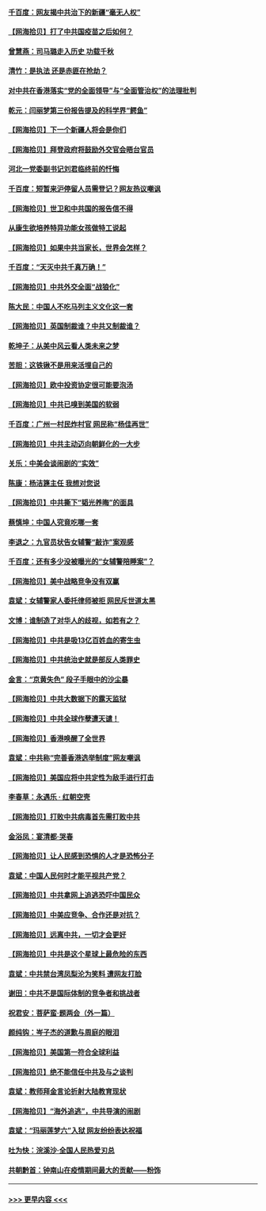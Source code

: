 #### [千百度：网友揭中共治下的新疆“毫无人权”](../pages/nsc993/n12858385.md?t=04060352) 
#### [【网海拾贝】打了中共国疫苗之后如何？](../pages/nsc993/n12857866.md?t=04060352) 
#### [曾慧燕：司马璐走入历史 功载千秋](../pages/nsc993/n12856996.md?t=04060352) 
#### [清竹：是执法 还是赤匪在抢劫？](../pages/nsc993/n12856952.md?t=04060352) 
#### [对中共在香港落实“党的全面领导”与“全面管治权”的法理批判](../pages/nsc993/n12856929.md?t=04060352) 
#### [乾元：闫丽梦第三份报告提及的科学界“鳄鱼”](../pages/nsc993/n12855985.md?t=04060352) 
#### [【网海拾贝】下一个新疆人将会是你们](../pages/nsc993/n12855864.md?t=04060352) 
#### [【网海拾贝】拜登政府将鼓励外交官会晤台官员](../pages/nsc993/n12853615.md?t=04060352) 
#### [河北一党委副书记刘君临终前的忏悔](../pages/nsc993/n12849420.md?t=04060352) 
#### [千百度：短暂来沪停留人员需登记？网友热议嘲讽](../pages/nsc993/n12853497.md?t=04060352) 
#### [【网海拾贝】世卫和中共国的报告信不得](../pages/nsc993/n12850902.md?t=04060352) 
#### [从康生欲培养特异功能女孩做特工说起](../pages/nsc993/n12849289.md?t=04060352) 
#### [【网海拾贝】如果中共当家长，世界会怎样？](../pages/nsc993/n12848436.md?t=04060352) 
#### [千百度：“天灭中共千真万确！”](../pages/nsc993/n12845659.md?t=04060352) 
#### [【网海拾贝】中共外交全面“战狼化”](../pages/nsc993/n12845607.md?t=04060352) 
#### [陈大民：中国人不吃马列主义文化这一套](../pages/nsc993/n12842496.md?t=04060352) 
#### [【网海拾贝】英国制裁谁？中共又制裁谁？](../pages/nsc993/n12840909.md?t=04060352) 
#### [乾坤子：从美中风云看人类未来之梦](../pages/nsc993/n12840590.md?t=04060352) 
#### [苦胆：这铁锹不是用来活埋自己的](../pages/nsc993/n12839512.md?t=04060352) 
#### [【网海拾贝】欧中投资协定很可能要泡汤](../pages/nsc993/n12835122.md?t=04060352) 
#### [【网海拾贝】中共已嗅到美国的软弱](../pages/nsc993/n12832411.md?t=04060352) 
#### [千百度：广州一村民炸村官 网民称“杨佳再世”](../pages/nsc993/n12832380.md?t=04060352) 
#### [【网海拾贝】中共主动迈向朝鲜化的一大步](../pages/nsc993/n12829887.md?t=04060352) 
#### [关乐：中美会谈闹剧的“实效”](../pages/nsc993/n12826698.md?t=04060352) 
#### [陈康：杨洁篪主任  我想对您说](../pages/nsc993/n12826609.md?t=04060352) 
#### [【网海拾贝】中共撕下“韬光养晦”的面具](../pages/nsc993/n12826459.md?t=04060352) 
#### [蔡慎坤：中国人究竟吃哪一套](../pages/nsc993/n12826010.md?t=04060352) 
#### [李退之：九官员状告女辅警“敲诈”案观感](../pages/nsc993/n12823984.md?t=04060352) 
#### [千百度：还有多少没被曝光的“女辅警陪睡案”？](../pages/nsc993/n12822136.md?t=04060352) 
#### [【网海拾贝】美中战略竞争没有双赢](../pages/nsc993/n12822105.md?t=04060352) 
#### [袁斌：女辅警家人委托律师被拒 网民斥世道太黑](../pages/nsc993/n12822004.md?t=04060352) 
#### [文博：谁制造了对华人的歧视，如若有之？](../pages/nsc993/n12821635.md?t=04060352) 
#### [【网海拾贝】中共是吸13亿百姓血的寄生虫](../pages/nsc993/n12819191.md?t=04060352) 
#### [【网海拾贝】中共统治史就是部反人类罪史](../pages/nsc993/n12816738.md?t=04060352) 
#### [金言：“京黄失色” 段子手眼中的沙尘暴](../pages/nsc993/n12815700.md?t=04060352) 
#### [【网海拾贝】中共大数据下的露天监狱](../pages/nsc993/n12811075.md?t=04060352) 
#### [【网海拾贝】中共全球作孽遭天谴！](../pages/nsc993/n12810258.md?t=04060352) 
#### [【网海拾贝】香港唤醒了全世界](../pages/nsc993/n12809100.md?t=04060352) 
#### [袁斌：中共称“完善香港选举制度”网友嘲讽](../pages/nsc993/n12808994.md?t=04060352) 
#### [【网海拾贝】美国应将中共定性为敌手进行打击](../pages/nsc993/n12806870.md?t=04060352) 
#### [李春草：永遇乐 · 红朝空壳](../pages/nsc993/n12805365.md?t=04060352) 
#### [【网海拾贝】打败中共病毒首先需打败中共](../pages/nsc993/n12803930.md?t=04060352) 
#### [金浴凤：宴清都‧哭春](../pages/nsc993/n12801601.md?t=04060352) 
#### [【网海拾贝】让人民感到恐惧的人才是恐怖分子](../pages/nsc993/n12799347.md?t=04060352) 
#### [袁斌：中国人民何时才能平视共产党？](../pages/nsc993/n12799306.md?t=04060352) 
#### [【网海拾贝】中共拿网上追逃恐吓中国民众](../pages/nsc993/n12796905.md?t=04060352) 
#### [【网海拾贝】中美应竞争、合作还是对抗？](../pages/nsc993/n12794675.md?t=04060352) 
#### [【网海拾贝】远离中共，一切才会更好](../pages/nsc993/n12793572.md?t=04060352) 
#### [【网海拾贝】中共是这个星球上最危险的东西](../pages/nsc993/n12791400.md?t=04060352) 
#### [袁斌：中共禁台湾凤梨沦为笑料 遭网友打脸](../pages/nsc993/n12791335.md?t=04060352) 
#### [谢田：中共不是国际体制的竞争者和挑战者](../pages/nsc993/n12791212.md?t=04060352) 
#### [祝君安：菩萨蛮·题两会（外一篇）](../pages/nsc993/n12786801.md?t=04060352) 
#### [颜纯钩：岑子杰的道歉与周庭的眼泪](../pages/nsc993/n12786775.md?t=04060352) 
#### [【网海拾贝】美国第一符合全球利益](../pages/nsc993/n12786666.md?t=04060352) 
#### [【网海拾贝】绝不能信任中共及与之谈判](../pages/nsc993/n12784266.md?t=04060352) 
#### [袁斌：教师拜金言论折射大陆教育现状](../pages/nsc993/n12783868.md?t=04060352) 
#### [【网海拾贝】“海外追逃”，中共导演的闹剧](../pages/nsc993/n12781638.md?t=04060352) 
#### [袁斌：“玛丽莲梦六”入狱 网友纷纷表达祝福](../pages/nsc993/n12781432.md?t=04060352) 
#### [吐为快：浣溪沙·全国人民热爱刃总](../pages/nsc993/n12781393.md?t=04060352) 
#### [共朝黔首：钟南山在疫情期间最大的贡献——粉饰](../pages/nsc993/n12781374.md?t=04060352) 

----
#### [ >>> 更早内容 <<< ](../indexes/nsc993-earlier.md)
